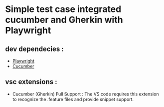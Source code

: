 # Simple test case integrated cucumber and Gherkin with Playwright

## dev dependecies : 
  <ul>
  <li><a href="https://playwright.dev/" target="_blank">Playwright</a></li>
  <li><a href="https://cucumber.io/" target="_blank">Cucumber</a></li>
  </ul>
  
## vsc extensions :
  <ul>
  <li>Cucumber (Gherkin) Full Support : The VS code requires this extension to recognize the .feature files and provide snippet support.</li>
  </ul>
